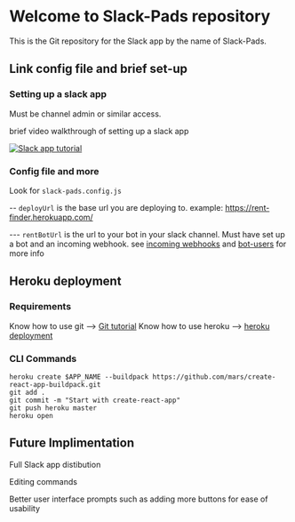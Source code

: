 # Welcome to Slack-Pads repository

This is the Git repository for the Slack app by the name of Slack-Pads.

## Link config file and brief set-up

### Setting up a slack app

Must be channel admin or similar access.

brief video walkthrough of setting up a slack app

[![Slack app tutorial](https://img.youtube.com/vi/watch?v=vSWj9nAhUiw&t=406s/0.jpg)](https://www.youtube.com/watch?v=vSWj9nAhUiw&t=406s)


### Config file and more

Look for ```slack-pads.config.js``` 

-- ``` deployUrl ``` is the base url you are deploying to. example: https://rent-finder.herokuapp.com/

--- ``` rentBotUrl ``` is the url to your bot in your slack channel. Must have set up a bot and an incoming webhook. see [incoming webhooks](https://api.slack.com/incoming-webhooks) and [bot-users](https://api.slack.com/bot-users) for more info

## Heroku deployment

### Requirements

Know how to use git --> [Git tutorial](http://product.hubspot.com/blog/git-and-github-tutorial-for-beginners)
Know how to use heroku --> [heroku deployment](https://devcenter.heroku.com/articles/deploying-nodejs)

### CLI Commands

```
heroku create $APP_NAME --buildpack https://github.com/mars/create-react-app-buildpack.git
git add .
git commit -m "Start with create-react-app"
git push heroku master
heroku open
```

## Future Implimentation 

Full Slack app distibution

Editing commands

Better user interface prompts such as adding more buttons for ease of usability

